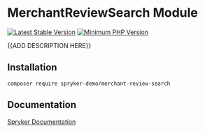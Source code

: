 # MerchantReviewSearch Module
[![Latest Stable Version](https://poser.pugx.org/spryker-demo/merchant-review-search/v/stable.svg)](https://packagist.org/packages/spryker-demo/merchant-review-search)
[![Minimum PHP Version](https://img.shields.io/badge/php-%3E%3D%207.4-8892BF.svg)](https://php.net/)

{{ADD DESCRIPTION HERE}}

## Installation

```
composer require spryker-demo/merchant-review-search
```

## Documentation

[Spryker Documentation](https://academy.spryker.com/developing_with_spryker/module_guide/modules.html)

